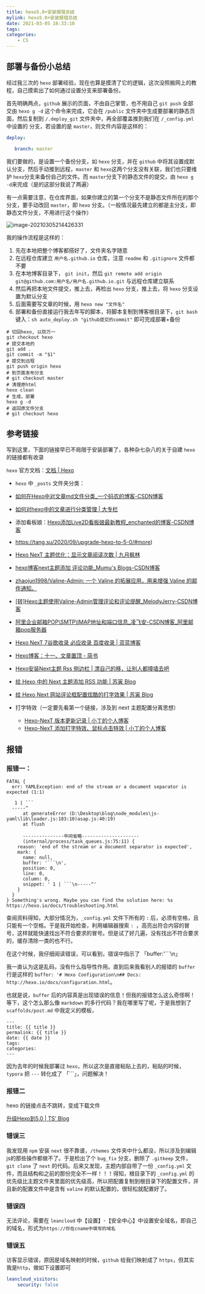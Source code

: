 ```yaml
---
title: hexo5.0+安装报错总结
mylink: hexo5.0+安装报错总结
date: 2021-03-05 16:33:10
tags:
categories:
	- CS
---
```


## 部署与备份小总结

经过我三次的 `hexo` 部署经验，现在也算是摸清了它的逻辑，这次没照搬网上的教程，自己摸索出了如何通过设置分支来部署备份。

<!-- more -->

首先明确两点，`github` 展示的页面，不由自己掌管，也不用自己 `git push` 全部交由 `hexo g -d` 这个命令来完成，它会在 `/public` 文件夹中生成要部署的静态页面，然后复制到 `/.deploy_git` 文件夹中，再全部覆盖推到我们在 `/_config.yml`中设置的 分支，若设置的是 `master`，则文件内容是这样的：
```yml
deploy: 

​	branch: master

```

我们要做的，是设置一个备份分支，如 `hexo` 分支，并在 `github` 中将其设置成默认分支，然后手动推到远程，`master` 和 `hexo`这两个分支没有关联，我们也只要维护 `hexo`分支来备份自己的文件。而 `master`分支下的静态文件的提交，由 `hexo g -d`来完成（是的这部分我说了两遍）

有一点需要注意，在仓库界面，如果你建立的第一个分支不是静态文件所在的那个分支，要手动改回 `master`，即 `hexo` 分支。（一般情况最先建立的都是主分支，即静态文件分支，不用进行这个操作）

![image-20210305214426331](https://tcualhp-notes.oss-cn-hangzhou.aliyuncs.com/img/image-20210305214426331.png)

我的操作流程是这样的：

1. 先在本地把整个博客都搭好了，文件夹名字随意
2. 在远程仓库建立 `用户名.github.io` 仓库，注意 `readme` 和 `.gitignore` 文件都不要
3. 在本地博客目录下， `git init`，然后 `git remote add origin git@github.com:用户名/用户名.github.io.git` 与远程仓库建立联系
4. 然后再把本地文件提交，推上去，再检出 `hexo` 分支，推上去，将 `hexo` 分支设置为默认分支
5. 后面需要写文章的时候，用 `hexo new "文件名"`
6. 部署和备份直接运行我去年写的脚本，将脚本复制到博客根目录下，`git bash` 键入：`sh auto_deploy.sh "github提交的commit"` 即可完成部署+备份

```shell
# 切回hexo, 以防万一
git checkout hexo
# 提交本地的
git add .
git commit -m "$1"
# 提交到远程
git push origin hexo
# 到页面发布分支
# git checkout master
# 清理原html
hexo clean
# 生成，部署
hexo g -d
# 返回原文件分支
# git checkout hexo		
```



## 参考链接

写到这里，下面的链接早已不局限于安装部署了，各种杂七杂八的关于自建 `hexo` 的链接都有收录

`hexo` 官方文档：[文档 | Hexo](https://hexo.io/zh-cn/docs/)

* `hexo` 中 `_posts` 文件夹分类：
* [如何在Hexo中对文章md文件分类_一个码农的博客-CSDN博客](https://blog.csdn.net/maosidiaoxian/article/details/85220394)

* [如何对hexo中的文章进行分类管理 | 大专栏](https://www.dazhuanlan.com/2020/03/28/5e7e34ca352b3/)

* 添加看板娘：[Hexo添加Live2D看板娘最新教程_enchanted的博客-CSDN博客](https://blog.csdn.net/qq_36239569/article/details/104104894)

* https://tang.su/2020/09/upgrade-hexo-to-5-0/#more)

* [Hexo NexT 主题优化：显示文章阅读次数 | 九月枫林](http://www.yangyong.xyz/2018/01/03/add-hexo-next-post-views/)

* [hexo博客next主题添加 评论功能_Mumu's Blogs-CSDN博客](https://blog.csdn.net/zhu_1997/article/details/87554975)

* [zhaojun1998/Valine-Admin: 一个 Valine 的拓展应用，用来增强 Valine 的邮件通知。](https://github.com/zhaojun1998/Valine-Admin)

* [[转]Hexo主题使用Valine-Admin管理评论和评论提醒_MelodyJerry-CSDN博客](https://blog.csdn.net/weixin_43438052/article/details/106617739?utm_medium=distribute.pc_relevant.none-task-blog-baidujs_title-0&spm=1001.2101.3001.4242)

* [阿里企业邮箱POP\SMTP\IMAP地址和端口信息_凌飞安-CSDN博客_阿里邮箱pop服务器](https://blog.csdn.net/lingfeian/article/details/100030808?utm_medium=distribute.pc_relevant.none-task-blog-BlogCommendFromMachineLearnPai2-1.control&dist_request_id=1328603.27235.16150118713713009&depth_1-utm_source=distribute.pc_relevant.none-task-blog-BlogCommendFromMachineLearnPai2-1.control)

* [Hexo NexT 7谷歌收录 必应收录 百度收录 | 蓝蓝博客](https://lanlan2017.github.io/blog/242f5d55/)

* [Hexo博客：十一、文章置顶 - 简书](https://www.jianshu.com/p/a94422c0dc48/)

* [Hexo安装Next主题 Rss 侧边栏 | 漂自己的移，让别人都撞墙去吧](https://www.gagahappy.com/use-next-theme/)

* [给 Hexo 中的 Next 主题添加 RSS 功能 | 苏寅 Blog](https://suyin-blog.club/2020/2M3YWE7/)

* [给 Hexo Next 网站评论框配置炫酷的打字效果 | 苏寅 Blog](https://suyin-blog.club/2020/EBJEZ6/)

* 打字特效（一定要先看第一个链接，涉及到 next 主题配置分离思想）
  * [Hexo-NexT 版本更新记录 | 小丁的个人博客](https://tding.top/archives/2bd6d82.html)
  * [Hexo-NexT 添加打字特效、鼠标点击特效 | 小丁的个人博客](https://tding.top/archives/58cff12b.html) 



## 报错

### 报错一：

```
FATAL {
  err: YAMLException: end of the stream or a document separator is expected (1:1)

   1 | ```
  -----^
      at generateError (D:\Desktop\blog\node_modules\js-yaml\lib\loader.js:183:10)asap.js:40:19)
      at flush 
      
      ---------------中间省略---------------------
      (internal/process/task_queues.js:75:11) {
    reason: 'end of the stream or a document separator is expected',
    mark: {
      name: null,
      buffer: '```\n',
      position: 0,
      line: 0,
      column: 0,
      snippet: ' 1 | ```\n-----^'
    }
  }
} Something's wrong. Maybe you can find the solution here: %s https://hexo.io/docs/troubleshooting.html

```

查阅资料得知，大部分情况为，`_config.yml` 文件下所有的 `:` 后，必须有空格，且只能有一个空格。于是我开始检查，利用编辑器搜索 `: `，高亮出符合内容的冒号，这样就能快速找出不符合要求的冒号。但是试了好几遍，没有找出不符合要求的，缓存清除一类的也不行。



在这个时候，我仔细阅读错误，可以看到，错误中指示了 「buffer:'```\n」

我一直认为这是乱码，没有什么指导性作用。直到后来我看别人的报错的 `buffer` 行是这样的 `buffer: '# Hexo Configuration\n## Docs: http://hexo.io/docs/configuration.html`。

也就是说，`buffer` 后的内容真是出现错误的信息！但我的报错怎么这么奇怪啊！等下，这个怎么那么像 `markdown` 的多行代码？我在哪里写了呢，于是我想到了 `scaffolds/post.md` 中我定义的模板，

```
---
title: {{ title }}
permalink: {{ title }}
date: {{ date }}
tags:
categories:
---
```

因为去年的时候我部署过 `hexo`，所以这次是直接粘贴上去的，粘贴的时候， `typora` 把 `---` 转化成了 「```」，问题解决！

### 报错二

hexo 的链接点击不跳转，变成下载文件

[升级Hexo到5.0 | TS' Blog](https://tang.su/2020/09/upgrade-hexo-to-5-0/#more)

### 错误三

我发现用 `npm` 安装 `next` 很不靠谱，`/themes` 文件夹中什么都没，所以涉及到编辑js的那些操作都做不了。于是检出了个 `bug_fix` 分支，删除了 `.gitkeep` 文件，`git clone` 了 `next` 的代码。后来又发现，主题内部自带了一份 `_config.yml` 文件，而且结构和之前的那份完全不一样！！！得知，根目录下的 `_config.yml` 的优先级比主题文件夹里面的优先级高，所以把配置复制到根目录下的配置文件，并且新的配置文件中是含有 `valine` 的默认配置的，很轻松就配置好了。

### 错误四

无法评论，需要在 `leancloud` 中【设置】-【安全中心】中设置安全域名，即自己的域名，形式为`https://你在cname中填写的域名`

### 错误五

访客显示错误，原因是域名映射的时候，`github` 给我们映射成了 `https`，但其实我是`http`，做如下设置即可

```yml
leancloud_visitors:
	security: false
```

